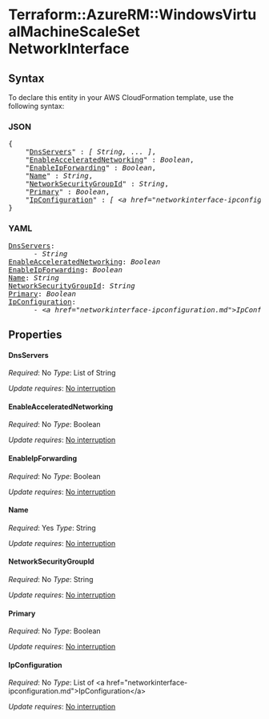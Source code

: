 # Terraform::AzureRM::WindowsVirtualMachineScaleSet NetworkInterface

## Syntax

To declare this entity in your AWS CloudFormation template, use the following syntax:

### JSON

<pre>
{
    "<a href="#dnsservers" title="DnsServers">DnsServers</a>" : <i>[ String, ... ]</i>,
    "<a href="#enableacceleratednetworking" title="EnableAcceleratedNetworking">EnableAcceleratedNetworking</a>" : <i>Boolean</i>,
    "<a href="#enableipforwarding" title="EnableIpForwarding">EnableIpForwarding</a>" : <i>Boolean</i>,
    "<a href="#name" title="Name">Name</a>" : <i>String</i>,
    "<a href="#networksecuritygroupid" title="NetworkSecurityGroupId">NetworkSecurityGroupId</a>" : <i>String</i>,
    "<a href="#primary" title="Primary">Primary</a>" : <i>Boolean</i>,
    "<a href="#ipconfiguration" title="IpConfiguration">IpConfiguration</a>" : <i>[ &lt;a href=&#34;networkinterface-ipconfiguration.md&#34;&gt;IpConfiguration&lt;/a&gt;, ... ]</i>
}
</pre>

### YAML

<pre>
<a href="#dnsservers" title="DnsServers">DnsServers</a>: <i>
      - String</i>
<a href="#enableacceleratednetworking" title="EnableAcceleratedNetworking">EnableAcceleratedNetworking</a>: <i>Boolean</i>
<a href="#enableipforwarding" title="EnableIpForwarding">EnableIpForwarding</a>: <i>Boolean</i>
<a href="#name" title="Name">Name</a>: <i>String</i>
<a href="#networksecuritygroupid" title="NetworkSecurityGroupId">NetworkSecurityGroupId</a>: <i>String</i>
<a href="#primary" title="Primary">Primary</a>: <i>Boolean</i>
<a href="#ipconfiguration" title="IpConfiguration">IpConfiguration</a>: <i>
      - &lt;a href=&#34;networkinterface-ipconfiguration.md&#34;&gt;IpConfiguration&lt;/a&gt;</i>
</pre>

## Properties

#### DnsServers

_Required_: No
_Type_: List of String

_Update requires_: [No interruption](https://docs.aws.amazon.com/AWSCloudFormation/latest/UserGuide/using-cfn-updating-stacks-update-behaviors.html#update-no-interrupt)

#### EnableAcceleratedNetworking

_Required_: No
_Type_: Boolean

_Update requires_: [No interruption](https://docs.aws.amazon.com/AWSCloudFormation/latest/UserGuide/using-cfn-updating-stacks-update-behaviors.html#update-no-interrupt)

#### EnableIpForwarding

_Required_: No
_Type_: Boolean

_Update requires_: [No interruption](https://docs.aws.amazon.com/AWSCloudFormation/latest/UserGuide/using-cfn-updating-stacks-update-behaviors.html#update-no-interrupt)

#### Name

_Required_: Yes
_Type_: String

_Update requires_: [No interruption](https://docs.aws.amazon.com/AWSCloudFormation/latest/UserGuide/using-cfn-updating-stacks-update-behaviors.html#update-no-interrupt)

#### NetworkSecurityGroupId

_Required_: No
_Type_: String

_Update requires_: [No interruption](https://docs.aws.amazon.com/AWSCloudFormation/latest/UserGuide/using-cfn-updating-stacks-update-behaviors.html#update-no-interrupt)

#### Primary

_Required_: No
_Type_: Boolean

_Update requires_: [No interruption](https://docs.aws.amazon.com/AWSCloudFormation/latest/UserGuide/using-cfn-updating-stacks-update-behaviors.html#update-no-interrupt)

#### IpConfiguration

_Required_: No
_Type_: List of &lt;a href=&#34;networkinterface-ipconfiguration.md&#34;&gt;IpConfiguration&lt;/a&gt;

_Update requires_: [No interruption](https://docs.aws.amazon.com/AWSCloudFormation/latest/UserGuide/using-cfn-updating-stacks-update-behaviors.html#update-no-interrupt)

